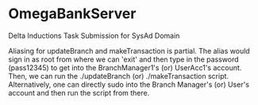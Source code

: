 # OmegaBankServer
Delta Inductions Task Submission for SysAd Domain

Aliasing for updateBranch and makeTransaction is partial. 
The alias would sign in as root from where we can 'exit' and then type in the password (pass12345) to get into the BranchManager1's (or) UserAcc1's account. Then, we can run the ./updateBranch (or) ./makeTransaction script. Alternatively, one can directly sudo into the Branch Manager's (or) User's account and then run the script from there.

